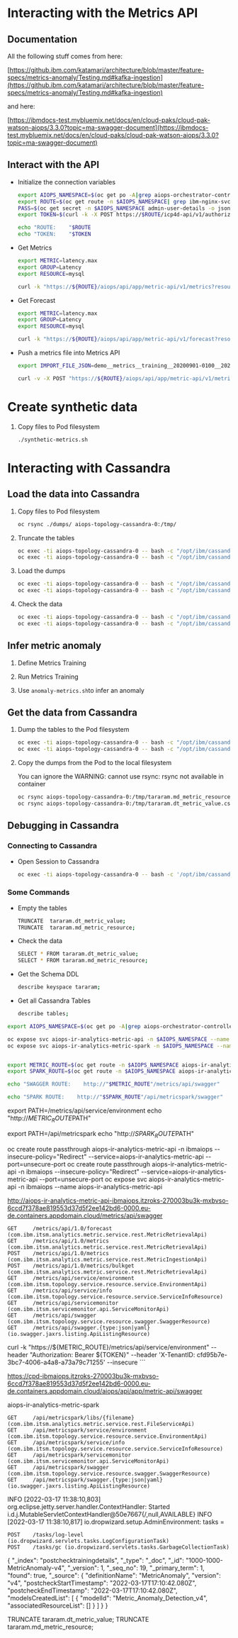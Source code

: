 
# Interacting with the Metrics API

## Documentation

All the following stuff comes from here:

[https://github.ibm.com/katamari/architecture/blob/master/feature-specs/metrics-anomaly/Testing.md#kafka-ingestion](https://github.ibm.com/katamari/architecture/blob/master/feature-specs/metrics-anomaly/Testing.md#kafka-ingestion)

and here:

[https://ibmdocs-test.mybluemix.net/docs/en/cloud-paks/cloud-pak-watson-aiops/3.3.0?topic=ma-swagger-document](https://ibmdocs-test.mybluemix.net/docs/en/cloud-paks/cloud-pak-watson-aiops/3.3.0?topic=ma-swagger-document)


## Interact with the API

* Initialize the connection variables

	```bash
	export AIOPS_NAMESPACE=$(oc get po -A|grep aiops-orchestrator-controller |awk '{print$1}')
	export ROUTE=$(oc get route -n $AIOPS_NAMESPACE| grep ibm-nginx-svc | awk '{print $2}')
	PASS=$(oc get secret -n $AIOPS_NAMESPACE admin-user-details -o jsonpath='{.data.initial_admin_password}' | base64 --decode)
	export TOKEN=$(curl -k -X POST https://$ROUTE/icp4d-api/v1/authorize -H 'Content-Type: application/json' -d "{\"username\": \"admin\",\"password\": \"$PASS\"}" | jq .token | sed 's/\"//g')
	
	echo "ROUTE:    "$ROUTE
	echo "TOKEN:    "$TOKEN
	```


* Get Metrics

	```bash
	export METRIC=latency.max
	export GROUP=Latency
	export RESOURCE=mysql
	
	curl -k "https://${ROUTE}/aiops/api/app/metric-api/v1/metrics?resource=$RESOURCE&group=$GROUP&metric=$METRIC" --header "Authorization: Bearer ${TOKEN}" --header 'X-TenantID: cfd95b7e-3bc7-4006-a4a8-a73a79c71255' --insecure
	```
	

* Get Forecast

	```bash
	export METRIC=latency.max
	export GROUP=Latency
	export RESOURCE=mysql
	
	curl -k "https://${ROUTE}/aiops/api/app/metric-api/v1/forecast?resource=$RESOURCE&group=$GROUP&metric=$METRIC" --header "Authorization: Bearer ${TOKEN}" --header 'X-TenantID: cfd95b7e-3bc7-4006-a4a8-a73a79c71255' --insecure
	```
	
* Push a metrics file into Metrics API

	```bash
	export IMPORT_FILE_JSON=demo__metrics__training__20200901-0100__20201003-0500.json
	
	curl -v -X POST "https://${ROUTE}/aiops/api/app/metric-api/v1/metrics" --header 'Content-Type: application/json' --header "Authorization: Bearer ${TOKEN}" --header 'X-TenantID: cfd95b7e-3bc7-4006-a4a8-a73a79c71255' --data @$IMPORT_FILE_JSON
	```

# Create synthetic data

1. Copy files to Pod filesystem

	```bash
	./synthetic-metrics.sh
	```


# Interacting with Cassandra

## Load the data into Cassandra

1. Copy files to Pod filesystem

    ```bash
    oc rsync ./dumps/ aiops-topology-cassandra-0:/tmp/
    ```

1. Truncate the tables

    ```bash
    oc exec -ti aiops-topology-cassandra-0 -- bash -c "/opt/ibm/cassandra/bin/cqlsh --ssl -u \$CASSANDRA_USER -p \$CASSANDRA_PASS -e \"TRUNCATE  tararam.dt_metric_value;\""
    oc exec -ti aiops-topology-cassandra-0 -- bash -c "/opt/ibm/cassandra/bin/cqlsh --ssl -u \$CASSANDRA_USER -p \$CASSANDRA_PASS -e \"TRUNCATE  tararam.md_metric_resource;\""
    ```
    
1. Load the dumps

    ```bash
    oc exec -ti aiops-topology-cassandra-0 -- bash -c "/opt/ibm/cassandra/bin/cqlsh --ssl -u \$CASSANDRA_USER -p \$CASSANDRA_PASS -e \"copy tararam.dt_metric_value from '/tmp/tararam.dt_metric_value.csv' with header=true;\""
    oc exec -ti aiops-topology-cassandra-0 -- bash -c "/opt/ibm/cassandra/bin/cqlsh --ssl -u \$CASSANDRA_USER -p \$CASSANDRA_PASS -e \"copy tararam.md_metric_resource from '/tmp/tararam.md_metric_resource.csv' with header=true;\""
    ```



1. Check the data

    ```bash
    oc exec -ti aiops-topology-cassandra-0 -- bash -c "/opt/ibm/cassandra/bin/cqlsh --ssl -u \$CASSANDRA_USER -p \$CASSANDRA_PASS -e \"SELECT * FROM tararam.dt_metric_value;\""
    oc exec -ti aiops-topology-cassandra-0 -- bash -c "/opt/ibm/cassandra/bin/cqlsh --ssl -u \$CASSANDRA_USER -p \$CASSANDRA_PASS -e \"SELECT * FROM tararam.md_metric_resource;\""
    ```

## Infer metric anomaly

1. Define Metrics Training


1. Run Metrics Training

1. Use `anomaly-metrics.sh`to infer an anomaly





## Get the data from Cassandra

1. Dump the tables to the Pod filesystem

	```bash
	oc exec -ti aiops-topology-cassandra-0 -- bash -c "/opt/ibm/cassandra/bin/cqlsh --ssl -u \$CASSANDRA_USER -p \$CASSANDRA_PASS -e \"copy tararam.md_metric_resource to '/tmp/tararam.md_metric_resource.csv' with header=true;\""
	oc exec -ti aiops-topology-cassandra-0 -- bash -c "/opt/ibm/cassandra/bin/cqlsh --ssl -u \$CASSANDRA_USER -p \$CASSANDRA_PASS -e \"copy tararam.dt_metric_value to '/tmp/tararam.dt_metric_value.csv' with header=true;\""
	```

1. Copy the dumps from the Pod to the local filesystem

	You can ignore the WARNING: cannot use rsync: rsync not available in container
	
	```bash
	oc rsync aiops-topology-cassandra-0:/tmp/tararam.md_metric_resource.csv ./dumps
	oc rsync aiops-topology-cassandra-0:/tmp/tararam.dt_metric_value.csv ./dumps
	```


## Debugging in Cassandra

### Connecting to Cassandra

* Open Session to Cassandra

	```bash
	oc exec -ti aiops-topology-cassandra-0 -- bash -c '/opt/ibm/cassandra/bin/cqlsh --ssl -u $CASSANDRA_USER -p $CASSANDRA_PASS'
	```

### Some Commands

* Empty the tables

	```bash
	TRUNCATE  tararam.dt_metric_value;
	TRUNCATE  tararam.md_metric_resource;
	```

* Check the data

	```bash
	SELECT * FROM tararam.dt_metric_value;
	SELECT * FROM tararam.md_metric_resource;
	```

* Get the Schema DDL

	```bash
	describe keyspace tararam;
	```

* Get all Cassandra Tables

	```bash
	describe tables;
	```





```bash
export AIOPS_NAMESPACE=$(oc get po -A|grep aiops-orchestrator-controller |awk '{print$1}')

oc expose svc aiops-ir-analytics-metric-api -n $AIOPS_NAMESPACE --name aiops-ir-analytics-metric-api
oc expose svc aiops-ir-analytics-metric-spark -n $AIOPS_NAMESPACE --name aiops-ir-analytics-metric-spark


export METRIC_ROUTE=$(oc get route -n $AIOPS_NAMESPACE aiops-ir-analytics-metric-api -o jsonpath={.spec.host})
export SPARK_ROUTE=$(oc get route -n $AIOPS_NAMESPACE aiops-ir-analytics-metric-spark -o jsonpath={.spec.host})

echo "SWAGGER ROUTE:    http://"$METRIC_ROUTE"/metrics/api/swagger"

echo "SPARK ROUTE:    http://"$SPARK_ROUTE"/api/metricspark/swagger"

```

export PATH=/metrics/api/service/environment
echo "http://$METRIC_ROUTE$PATH"


export PATH=/api/metricspark
echo "http://$SPARK_ROUTE$PATH"



oc create route passthrough aiops-ir-analytics-metric-api -n ibmaiops --insecure-policy="Redirect" --service=aiops-ir-analytics-metric-api --port=unsecure-port
oc create route passthrough aiops-ir-analytics-metric-api -n ibmaiops --insecure-policy="Redirect" --service=aiops-ir-analytics-metric-api --port=unsecure-port
oc expose svc aiops-ir-analytics-metric-api -n ibmaiops --name aiops-ir-analytics-metric-api

http://aiops-ir-analytics-metric-api-ibmaiops.itzroks-270003bu3k-mxbvso-6ccd7f378ae819553d37d5f2ee142bd6-0000.eu-de.containers.appdomain.cloud/metrics/api/swagger

    GET     /metrics/api/1.0/forecast (com.ibm.itsm.analytics.metric.service.rest.MetricRetrievalApi)
    GET     /metrics/api/1.0/metrics (com.ibm.itsm.analytics.metric.service.rest.MetricRetrievalApi)
    POST    /metrics/api/1.0/metrics (com.ibm.itsm.analytics.metric.service.rest.MetricIngestionApi)
    POST    /metrics/api/1.0/metrics/bulkget (com.ibm.itsm.analytics.metric.service.rest.MetricRetrievalApi)
    GET     /metrics/api/service/environment (com.ibm.itsm.topology.service.resource.service.EnvironmentApi)
    GET     /metrics/api/service/info (com.ibm.itsm.topology.service.resource.service.ServiceInfoResource)
    GET     /metrics/api/servicemonitor (com.ibm.itsm.servicemonitor.api.ServiceMonitorApi)
    GET     /metrics/api/swagger (com.ibm.itsm.topology.service.resource.swagger.SwaggerResource)
    GET     /metrics/api/swagger.{type:json|yaml} (io.swagger.jaxrs.listing.ApiListingResource)

curl -k "https://${METRIC_ROUTE}/metrics/api/service/environment" --header "Authorization: Bearer ${TOKEN}" --header 'X-TenantID: cfd95b7e-3bc7-4006-a4a8-a73a79c71255' --insecure
	```


https://cpd-ibmaiops.itzroks-270003bu3k-mxbvso-6ccd7f378ae819553d37d5f2ee142bd6-0000.eu-de.containers.appdomain.cloud/aiops/api/app/metric-api/swagger




aiops-ir-analytics-metric-spark

    GET     /api/metricspark/libs/{filename} (com.ibm.itsm.analytics.metric.service.rest.FileServiceApi)
    GET     /api/metricspark/service/environment (com.ibm.itsm.topology.service.resource.service.EnvironmentApi)
    GET     /api/metricspark/service/info (com.ibm.itsm.topology.service.resource.service.ServiceInfoResource)
    GET     /api/metricspark/servicemonitor (com.ibm.itsm.servicemonitor.api.ServiceMonitorApi)
    GET     /api/metricspark/swagger (com.ibm.itsm.topology.service.resource.swagger.SwaggerResource)
    GET     /api/metricspark/swagger.{type:json|yaml} (io.swagger.jaxrs.listing.ApiListingResource)

INFO  [2022-03-17 11:38:10,803] org.eclipse.jetty.server.handler.ContextHandler: Started i.d.j.MutableServletContextHandler@50e7667{/,null,AVAILABLE}
INFO  [2022-03-17 11:38:10,817] io.dropwizard.setup.AdminEnvironment: tasks =

    POST    /tasks/log-level (io.dropwizard.servlets.tasks.LogConfigurationTask)
    POST    /tasks/gc (io.dropwizard.servlets.tasks.GarbageCollectionTask)


{
	"_index": "postchecktrainingdetails",
	"_type": "_doc",
	"_id": "1000-1000-MetricAnomaly-v4",
	"_version": 1,
	"_seq_no": 19,
	"_primary_term": 1,
	"found": true,
	"_source": {
		"definitionName": "MetricAnomaly",
		"version": "v4",
		"postcheckStartTimestamp": "2022-03-17T17:10:42.080Z",
		"postcheckEndTimestamp": "2022-03-17T17:10:42.080Z",
		"modelsCreatedList": [
			{
				"modelId": "Metric_Anomaly_Detection_v4",
				"associatedResourceList": []
			}
		]
	}
}



TRUNCATE  tararam.dt_metric_value;
TRUNCATE  tararam.md_metric_resource;

